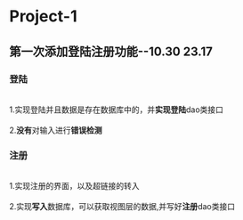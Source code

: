 # Project-1

## 第一次添加登陆注册功能--10.30 23.17
### 登陆
  <br>1.实现登陆并且数据是存在数据库中的，并**实现登陆**dao类接口 </br>
  <br>2.**没有**对输入进行**错误检测**</br>
### 注册
  <br>1.实现注册的界面，以及超链接的转入</br>
  <br>2.实现**写入**数据库，可以获取视图层的数据,并写好**注册**dao类接口</br>
